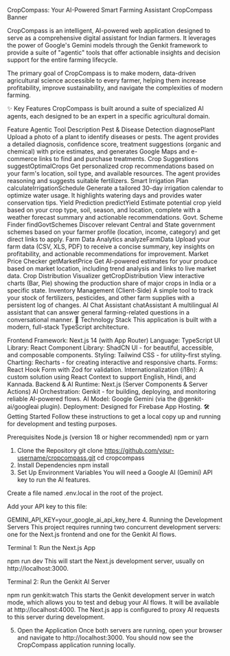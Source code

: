 CropCompass: Your AI-Powered Smart Farming Assistant
CropCompass Banner

CropCompass is an intelligent, AI-powered web application designed to serve as a comprehensive digital assistant for Indian farmers. It leverages the power of Google's Gemini models through the Genkit framework to provide a suite of "agentic" tools that offer actionable insights and decision support for the entire farming lifecycle.

The primary goal of CropCompass is to make modern, data-driven agricultural science accessible to every farmer, helping them increase profitability, improve sustainability, and navigate the complexities of modern farming.

✨ Key Features
CropCompass is built around a suite of specialized AI agents, each designed to be an expert in a specific agricultural domain.

Feature	Agentic Tool	Description
Pest & Disease Detection	diagnosePlant	Upload a photo of a plant to identify diseases or pests. The agent provides a detailed diagnosis, confidence score, treatment suggestions (organic and chemical) with price estimates, and generates Google Maps and e-commerce links to find and purchase treatments.
Crop Suggestions	suggestOptimalCrops	Get personalized crop recommendations based on your farm's location, soil type, and available resources. The agent provides reasoning and suggests suitable fertilizers.
Smart Irrigation Plan	calculateIrrigationSchedule	Generate a tailored 30-day irrigation calendar to optimize water usage. It highlights watering days and provides water conservation tips.
Yield Prediction	predictYield	Estimate potential crop yield based on your crop type, soil, season, and location, complete with a weather forecast summary and actionable recommendations.
Govt. Scheme Finder	findGovtSchemes	Discover relevant Central and State government schemes based on your farmer profile (location, income, category) and get direct links to apply.
Farm Data Analytics	analyzeFarmData	Upload your farm data (CSV, XLS, PDF) to receive a concise summary, key insights on profitability, and actionable recommendations for improvement.
Market Price Checker	getMarketPrice	Get AI-powered estimates for your produce based on market location, including trend analysis and links to live market data.
Crop Distribution Visualizer	getCropDistribution	View interactive charts (Bar, Pie) showing the production share of major crops in India or a specific state.
Inventory Management	(Client-Side)	A simple tool to track your stock of fertilizers, pesticides, and other farm supplies with a persistent log of changes.
AI Chat Assistant	chatAssistant	A multilingual AI assistant that can answer general farming-related questions in a conversational manner.
🚀 Technology Stack
This application is built with a modern, full-stack TypeScript architecture.

Frontend
Framework: Next.js 14 (with App Router)
Language: TypeScript
UI Library: React
Component Library: ShadCN UI - for beautiful, accessible, and composable components.
Styling: Tailwind CSS - for utility-first styling.
Charting: Recharts - for creating interactive and responsive charts.
Forms: React Hook Form with Zod for validation.
Internationalization (i18n): A custom solution using React Context to support English, Hindi, and Kannada.
Backend & AI
Runtime: Next.js (Server Components & Server Actions)
AI Orchestration: Genkit - for building, deploying, and monitoring reliable AI-powered flows.
AI Model: Google Gemini (via the @genkit-ai/googleai plugin).
Deployment: Designed for Firebase App Hosting.
🛠️ Getting Started
Follow these instructions to get a local copy up and running for development and testing purposes.

Prerequisites
Node.js (version 18 or higher recommended)
npm or yarn
1. Clone the Repository
git clone https://github.com/your-username/cropcompass.git
cd cropcompass
2. Install Dependencies
npm install
3. Set Up Environment Variables
You will need a Google AI (Gemini) API key to run the AI features.

Create a file named .env.local in the root of the project.

Add your API key to this file:

GEMINI_API_KEY=your_google_ai_api_key_here
4. Running the Development Servers
This project requires running two concurrent development servers: one for the Next.js frontend and one for the Genkit AI flows.

Terminal 1: Run the Next.js App

npm run dev
This will start the Next.js development server, usually on http://localhost:3000.

Terminal 2: Run the Genkit AI Server

npm run genkit:watch
This starts the Genkit development server in watch mode, which allows you to test and debug your AI flows. It will be available at http://localhost:4000. The Next.js app is configured to proxy AI requests to this server during development.

5. Open the Application
Once both servers are running, open your browser and navigate to http://localhost:3000. You should now see the CropCompass application running locally.
